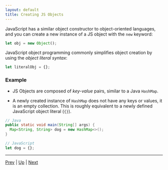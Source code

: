```yaml
---
layout: default
title: Creating JS Objects
---
```


JavaScript has a similar object constructor to object-oriented languages, and you can create a new instance of a JS object with the `new` keyword:

```javascript
let obj = new Object();
```

JavaScript object programming commonly simplifies object creation by using the *object literal syntax*:

```javascript
let literalObj = {};
```

### Example
* JS Objects are composed of *key-value* pairs, similar to a Java `HashMap`.

* A newly created instance of `HashMap` does not have any keys or values, it is an empty collection. This is roughly equivalent to a newly defined JavaScript object literal (`{}`).

```java
// Java
public static void main(String[] args) {
  Map<String, String> dog = new HashMap<>();
}
```

```js
// JavaScript
let dog = {};
```

<hr>

[Prev](overview.md) | [Up](README.md) | [Next](initializingWithProperties.md)

